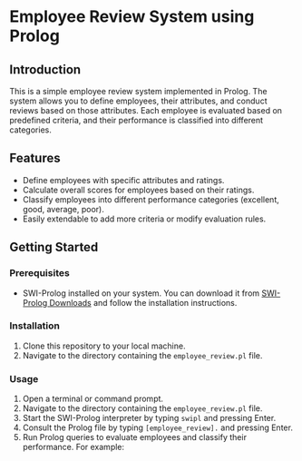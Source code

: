 # Employee Review System using Prolog

## Introduction
This is a simple employee review system implemented in Prolog. The system allows you to define employees, their attributes, and conduct reviews based on those attributes. Each employee is evaluated based on predefined criteria, and their performance is classified into different categories.

## Features
- Define employees with specific attributes and ratings.
- Calculate overall scores for employees based on their ratings.
- Classify employees into different performance categories (excellent, good, average, poor).
- Easily extendable to add more criteria or modify evaluation rules.

## Getting Started
### Prerequisites
- SWI-Prolog installed on your system. You can download it from [SWI-Prolog Downloads](https://www.swi-prolog.org/Download.html) and follow the installation instructions.

### Installation
1. Clone this repository to your local machine.
2. Navigate to the directory containing the `employee_review.pl` file.

### Usage
1. Open a terminal or command prompt.
2. Navigate to the directory containing the `employee_review.pl` file.
3. Start the SWI-Prolog interpreter by typing `swipl` and pressing Enter.
4. Consult the Prolog file by typing `[employee_review].` and pressing Enter.
5. Run Prolog queries to evaluate employees and classify their performance. For example:
